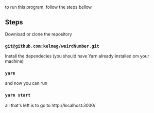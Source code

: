 to run this program, follow the steps bellow 


## Steps

Download or clone the repository

### `git@github.com:kelmag/weirdNumber.git`

Install the dependecies (you should have Yarn already installed om your machine)

### `yarn`

and now you can run 

### `yarn start`

all that's left is to go to 
http://localhost:3000/
